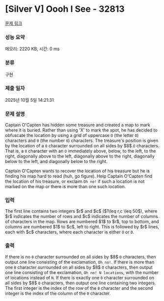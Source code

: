 # [Silver V] Oooh I See - 32813 

[문제 링크](https://www.acmicpc.net/problem/32813) 

### 성능 요약

메모리: 2220 KB, 시간: 0 ms

### 분류

구현

### 제출 일자

2025년 10월 5일 14:21:31

### 문제 설명

<p>Captain O'Capten has hidden some treasure and created a map to mark where it is buried. Rather than using 'X' to mark the spot, he has decided to obfuscate the location by using a grid of uppercase <code>O</code> (the letter <code>O</code>) characters and <code>0</code> (the number <code>0</code>) characters. The treasure's position is given by the location of a <code>0</code> character surrounded on all sides by $8$ <code>O</code> characters. That is, a <code>0</code> character with an <code>O</code> immediately above, below, to the left, to the right, diagonally above to the left, diagonally above to the right, diagonally below to the left, and diagonally below to the right.</p>

<p>Captain O'Capten wants to recover the location of his treasure but he is finding his map hard to read (huh, go figure). Help Captain O'Capten find the location of his treasure, or exclaim <code>Oh no!</code> if such a location is not marked on the map or there is more than one such location.</p>

### 입력 

 <p>The first line contains two integers $r$ and $c$ ($1\leq r,c \leq 50$), where $r$ indicates the number of rows and $c$ indicates the number of columns of characters in the map. Rows are numbered $1$ to $r$, top to bottom, and columns are numbered $1$ to $c$, left to right. This is followed by $r$ lines, each with $c$ characters, where each character is either <code>O</code> or <code>0</code>.</p>

### 출력 

 <p>If there is no <code>0</code> character surrounded on all sides by $8$ <code>O</code> characters, then output one line consisting of the exclamation, <code>Oh no!</code>. If there is more than one <code>0</code> character surrounded on all sides by $8$ <code>O</code> characters, then output one line consisting of the exclamation, <code>Oh no! N locations</code>, with the number of locations instead of <code>N</code>. If there is exactly one <code>0</code> character surrounded on all sides by $8$ <code>O</code> characters, then output one line containing two integers. The first integer is the index of the row of the <code>0</code> character and the second integer is the index of the column of the <code>0</code> character. </p>

